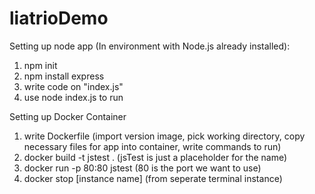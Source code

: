 # liatrioDemo

Setting up node app (In environment with Node.js already installed):
1) npm init 
2) npm install express
3) write code on "index.js"
4) use node index.js to run

Setting up Docker Container
1) write Dockerfile (import version image, pick working directory, copy necessary files for app into container, write commands to run)
2) docker build -t jstest . (jsTest is just a placeholder for the name)
3) docker run -p 80:80 jstest (80 is the port we want to use)
4) docker stop [instance name] (from seperate terminal instance)